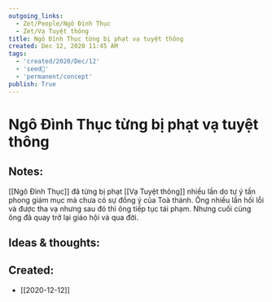 ```yaml
---
outgoing_links:
  - Zet/People/Ngô Đình Thục
  - Zet/Vạ Tuyệt thông
title: Ngô Đình Thục từng bị phạt vạ tuyệt thông
created: Dec 12, 2020 11:45 AM
tags:
  - 'created/2020/Dec/12'
  - 'seed🥜'
  - 'permanent/concept'
publish: True
---
```

# Ngô Đình Thục từng bị phạt vạ tuyệt thông

## Notes:
[[Ngô Đình Thục]] đã từng bị phạt [[Vạ Tuyệt thông]]  nhiều lần do tự ý tấn phong giám mục mà chưa có sự đồng ý của Toà thánh. Ông nhiều lần hối lỗi và được tha vạ nhưng sau đó thì ông tiếp tục tái phạm. Nhưng cuối cùng ông đã quay trở lại giáo hội và qua đời.

## Ideas & thoughts:
## Created:
- [[2020-12-12]]
